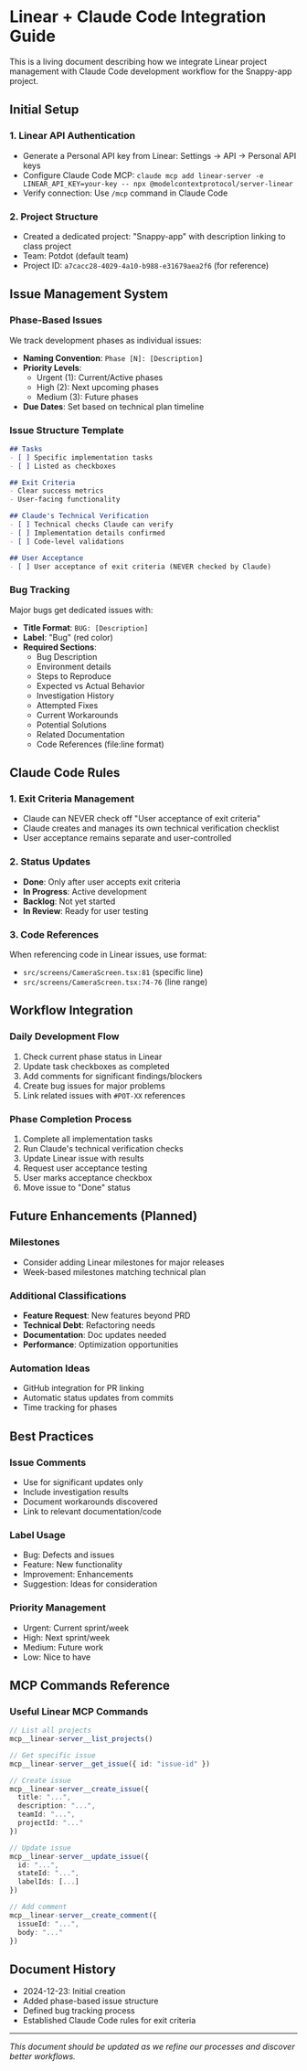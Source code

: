 # Linear + Claude Code Integration Guide

This is a living document describing how we integrate Linear project management with Claude Code development workflow for the Snappy-app project.

## Initial Setup

### 1. Linear API Authentication
- Generate a Personal API key from Linear: Settings → API → Personal API keys
- Configure Claude Code MCP: `claude mcp add linear-server -e LINEAR_API_KEY=your-key -- npx @modelcontextprotocol/server-linear`
- Verify connection: Use `/mcp` command in Claude Code

### 2. Project Structure
- Created a dedicated project: "Snappy-app" with description linking to class project
- Team: Potdot (default team)
- Project ID: `a7cacc28-4029-4a10-b988-e31679aea2f6` (for reference)

## Issue Management System

### Phase-Based Issues
We track development phases as individual issues:
- **Naming Convention**: `Phase [N]: [Description]`
- **Priority Levels**:
  - Urgent (1): Current/Active phases
  - High (2): Next upcoming phases
  - Medium (3): Future phases
- **Due Dates**: Set based on technical plan timeline

### Issue Structure Template
```markdown
## Tasks
- [ ] Specific implementation tasks
- [ ] Listed as checkboxes

## Exit Criteria
- Clear success metrics
- User-facing functionality

## Claude's Technical Verification
- [ ] Technical checks Claude can verify
- [ ] Implementation details confirmed
- [ ] Code-level validations

## User Acceptance
- [ ] User acceptance of exit criteria (NEVER checked by Claude)
```

### Bug Tracking
Major bugs get dedicated issues with:
- **Title Format**: `BUG: [Description]`
- **Label**: "Bug" (red color)
- **Required Sections**:
  - Bug Description
  - Environment details
  - Steps to Reproduce
  - Expected vs Actual Behavior
  - Investigation History
  - Attempted Fixes
  - Current Workarounds
  - Potential Solutions
  - Related Documentation
  - Code References (file:line format)

## Claude Code Rules

### 1. Exit Criteria Management
- Claude can NEVER check off "User acceptance of exit criteria"
- Claude creates and manages its own technical verification checklist
- User acceptance remains separate and user-controlled

### 2. Status Updates
- **Done**: Only after user accepts exit criteria
- **In Progress**: Active development
- **Backlog**: Not yet started
- **In Review**: Ready for user testing

### 3. Code References
When referencing code in Linear issues, use format:
- `src/screens/CameraScreen.tsx:81` (specific line)
- `src/screens/CameraScreen.tsx:74-76` (line range)

## Workflow Integration

### Daily Development Flow
1. Check current phase status in Linear
2. Update task checkboxes as completed
3. Add comments for significant findings/blockers
4. Create bug issues for major problems
5. Link related issues with `#POT-XX` references

### Phase Completion Process
1. Complete all implementation tasks
2. Run Claude's technical verification checks
3. Update Linear issue with results
4. Request user acceptance testing
5. User marks acceptance checkbox
6. Move issue to "Done" status

## Future Enhancements (Planned)

### Milestones
- Consider adding Linear milestones for major releases
- Week-based milestones matching technical plan

### Additional Classifications
- **Feature Request**: New features beyond PRD
- **Technical Debt**: Refactoring needs
- **Documentation**: Doc updates needed
- **Performance**: Optimization opportunities

### Automation Ideas
- GitHub integration for PR linking
- Automatic status updates from commits
- Time tracking for phases

## Best Practices

### Issue Comments
- Use for significant updates only
- Include investigation results
- Document workarounds discovered
- Link to relevant documentation/code

### Label Usage
- Bug: Defects and issues
- Feature: New functionality
- Improvement: Enhancements
- Suggestion: Ideas for consideration

### Priority Management
- Urgent: Current sprint/week
- High: Next sprint/week
- Medium: Future work
- Low: Nice to have

## MCP Commands Reference

### Useful Linear MCP Commands
```typescript
// List all projects
mcp__linear-server__list_projects()

// Get specific issue
mcp__linear-server__get_issue({ id: "issue-id" })

// Create issue
mcp__linear-server__create_issue({ 
  title: "...", 
  description: "...", 
  teamId: "...", 
  projectId: "..." 
})

// Update issue
mcp__linear-server__update_issue({ 
  id: "...", 
  stateId: "...", 
  labelIds: [...] 
})

// Add comment
mcp__linear-server__create_comment({ 
  issueId: "...", 
  body: "..." 
})
```

## Document History
- 2024-12-23: Initial creation
- Added phase-based issue structure
- Defined bug tracking process
- Established Claude Code rules for exit criteria

---
*This document should be updated as we refine our processes and discover better workflows.*